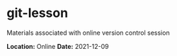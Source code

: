 # git-lesson

Materials associated with online version control session 

**Location:** Online
**Date:** 2021-12-09
